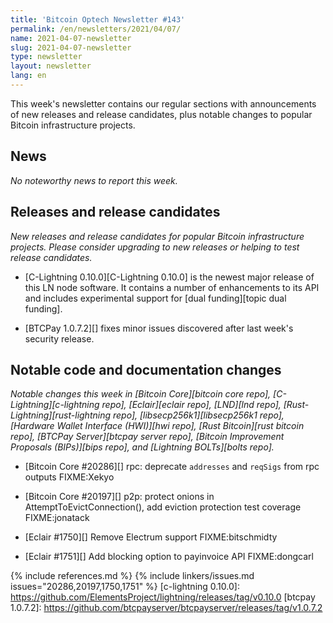 ```yaml
---
title: 'Bitcoin Optech Newsletter #143'
permalink: /en/newsletters/2021/04/07/
name: 2021-04-07-newsletter
slug: 2021-04-07-newsletter
type: newsletter
layout: newsletter
lang: en
---
```

This week's newsletter contains our regular sections with announcements
of new releases and release candidates, plus notable changes to popular
Bitcoin infrastructure projects.

## News

*No noteworthy news to report this week.*

## Releases and release candidates

*New releases and release candidates for popular Bitcoin infrastructure
projects.  Please consider upgrading to new releases or helping to test
release candidates.*


- [C-Lightning 0.10.0][C-Lightning 0.10.0] is the newest major release
  of this LN node software. It contains a number of enhancements to its
  API and includes experimental support for [dual funding][topic dual
  funding].

- [BTCPay 1.0.7.2][] fixes minor issues discovered after last
  week's security release.

## Notable code and documentation changes

*Notable changes this week in [Bitcoin Core][bitcoin core repo],
[C-Lightning][c-lightning repo], [Eclair][eclair repo], [LND][lnd repo],
[Rust-Lightning][rust-lightning repo], [libsecp256k1][libsecp256k1
repo], [Hardware Wallet Interface (HWI)][hwi repo],
[Rust Bitcoin][rust bitcoin repo], [BTCPay Server][btcpay server repo],
[Bitcoin Improvement Proposals (BIPs)][bips repo], and [Lightning
BOLTs][bolts repo].*

- [Bitcoin Core #20286][] rpc: deprecate `addresses` and `reqSigs` from rpc outputs FIXME:Xekyo

- [Bitcoin Core #20197][] p2p: protect onions in AttemptToEvictConnection(), add eviction protection test coverage FIXME:jonatack

- [Eclair #1750][] Remove Electrum support FIXME:bitschmidty

- [Eclair #1751][] Add blocking option to payinvoice API FIXME:dongcarl

{% include references.md %}
{% include linkers/issues.md issues="20286,20197,1750,1751" %}
[c-lightning 0.10.0]: https://github.com/ElementsProject/lightning/releases/tag/v0.10.0
[btcpay 1.0.7.2]: https://github.com/btcpayserver/btcpayserver/releases/tag/v1.0.7.2
